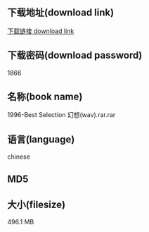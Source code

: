 ## 下载地址(download link)
[下载链接 download link](https://voluble-croquembouche-d321dc.netlify.app/?s=1996-Best+Selection+%E5%B9%BB%E6%83%B3%28wav%29.rar)

## 下载密码(download password)
1866

## 名称(book name)
1996-Best Selection 幻想(wav).rar.rar

## 语言(language)
chinese

## MD5


## 大小(filesize)
496.1 MB
